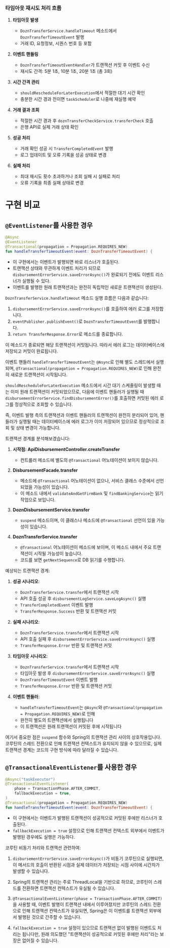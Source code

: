 ### 타임아웃 재시도 처리 흐름

1. **타임아웃 발생**
    - `DoznTransferService.handleTimeout` 메소드에서 `DoznTransferTimeoutEvent` 발행
    - 거래 ID, 요청정보, 시퀀스 번호 등 포함

2. **이벤트 핸들링**
    - `DoznTransferTimeoutEventHandler`가 트랜잭션 커밋 후 이벤트 수신
    - 재시도 간격: 5분 1초, 10분 1초, 20분 1초 (총 3회)

3. **시간 간격 관리**
    - `shouldRescheduleForLaterExecution`에서 적절한 대기 시간 확인
    - 충분한 시간 경과 전이면 `taskScheduler`로 나중에 재실행 예약

4. **거래 결과 조회**
    - 적절한 시간 경과 후 `doznTransferCheckService.transferCheck` 호출
    - 은행 API로 실제 거래 상태 확인

5. **성공 처리**
    - 거래 확인 성공 시 `TransferCompletedEvent` 발행
    - 로그 업데이트 및 오류 기록을 성공 상태로 변경

6. **실패 처리**
    - 최대 재시도 횟수 초과하거나 조회 실패 시 실패로 처리
    - 오류 기록을 최종 실패 상태로 변경

# 구현 비교

## `@EventListener`를 사용한 경우

```kotlin
@Async
@EventListener
@Transactional(propagation = Propagation.REQUIRES_NEW)
fun handleTransferTimeoutEvent(event: DoznTransferTimeoutEvent) {
```

- 이 구현에서는 이벤트가 발행되면 바로 리스너가 호출된다.
- 트랜잭션 상태와 무관하게 이벤트 처리가 되므로 `disbursementErrorService.saveErrorAsync()`가 완료되기 전에도 이벤트 리스너가 실행될 수
  있다.
- 이벤트를 발행한 원래 트랜잭션과는 완전히 독립적인 새로운 트랜잭션이 생성된다.

`DoznTransferService.handleTimeout` 메소드 실행 흐름은 다음과 같습니다:

1. `disbursementErrorService.saveErrorAsync()`를 호출하여 에러 로그를 저장합니다.
2. `eventPublisher.publishEvent()`로 `DoznTransferTimeoutEvent`를 발행합니다.
3. `return TransferResponse.Error`로 메소드를 종료합니다.

이 메소드가 종료되면 해당 트랜잭션이 커밋됩니다. 따라서 에러 로그는 데이터베이스에 저장되고 커밋이 완료됩니다.

이벤트 핸들러 `handleTransferTimeoutEvent`는 `@Async`로 인해 별도 스레드에서 실행되며,
`@Transactional(propagation = Propagation.REQUIRES_NEW)`로 인해 완전히 새로운 트랜잭션이 시작됩니다.

`shouldRescheduleForLaterExecution` 메소드에서 시간 대기 스케줄링이 발생할 때는 이미 원래 트랜잭션이 커밋되었으므로, 다음에 이벤트 핸들러가 실행될 때
`disbursementErrorService.findDisbursementError()`를 호출하면 커밋된 에러 로그를 정상적으로 조회할 수 있습니다.

즉, 이벤트 발행 측의 트랜잭션과 이벤트 핸들러의 트랜잭션이 완전히 분리되어 있어, 핸들러가 실행될 때는 데이터베이스에 에러 로그가 이미 저장되어 있으므로 정상적으로 조회 및 상태
변경이 가능합니다.

트랜잭션 경계를 분석해보겠습니다:

1. **시작점: ApiDisbursementController.createTransfer**
    - 컨트롤러 메소드에 별도의 `@Transactional` 어노테이션이 보이지 않습니다.

2. **DisbursementFacade.transfer**
    - 메소드에 `@Transactional` 어노테이션이 없으나, 서비스 클래스 수준에서 선언되었을 가능성이 있습니다.
    - 이 메소드 내에서 `validateAndGetFirmBank` 및 `findBankingService`는 읽기 작업으로 보입니다.

3. **DoznDisbursementService.transfer**
    - `suspend` 메소드이며, 이 클래스나 메소드에 `@Transactional` 선언이 있을 가능성이 있습니다.

4. **DoznTransferService.transfer**
    - `@Transactional` 어노테이션이 메소드에 보이며, 이 메소드 내에서 주요 트랜잭션이 시작될 가능성이 높습니다.
    - 코드를 보면 `getNextSequence`로 DB 읽기를 수행합니다.

예상되는 트랜잭션 경계:

1. **성공 시나리오**:
    - `DoznTransferService.transfer`에서 트랜잭션 시작
    - API 호출 성공 후 `disbursementLogService.saveLogAsync()` 실행
    - `TransferCompletedEvent` 이벤트 발행
    - `TransferResponse.Success` 반환 및 트랜잭션 커밋

2. **실패 시나리오**:
    - `DoznTransferService.transfer`에서 트랜잭션 시작
    - API 호출 실패 후 `disbursementErrorService.saveErrorAsync()` 실행
    - `TransferResponse.Error` 반환 및 트랜잭션 커밋

3. **타임아웃 시나리오**:
    - `DoznTransferService.transfer`에서 트랜잭션 시작
    - 타임아웃 발생 후 `disbursementErrorService.saveErrorAsync()` 실행
    - `DoznTransferTimeoutEvent` 이벤트 발행
    - `TransferResponse.Error` 반환 및 트랜잭션 커밋

4. **이벤트 핸들러**:
    - `handleTransferTimeoutEvent`는 `@Async`와
      `@Transactional(propagation = Propagation.REQUIRES_NEW)`로 인해
    - 완전히 별도의 트랜잭션에서 실행됩니다
    - 이 트랜잭션은 원래 트랜잭션이 커밋된 후에 시작됩니다

여기서 중요한 점은 `suspend` 함수와 Spring의 트랜잭션 관리 사이의 상호작용입니다. 코루틴의 스레드 전환으로 인해 트랜잭션 컨텍스트가 유지되지 않을 수 있으므로, 실제
트랜잭션 경계는 코드의 구현 방식에 따라 달라질 수 있습니다.

## `@TransactionalEventListener`를 사용한 경우

```kotlin
@Async("taskExecutor")
@TransactionalEventListener(
    phase = TransactionPhase.AFTER_COMMIT,
    fallbackExecution = true,
)
@Transactional(propagation = Propagation.REQUIRES_NEW)
fun handleTransferTimeoutEvent(event: DoznTransferTimeoutEvent) {
```

- 이 구현에서는 이벤트가 발행된 트랜잭션이 성공적으로 커밋된 후에만 리스너가 호출된다.
- `fallbackExecution = true` 설정으로 인해 트랜잭션 컨텍스트 외부에서 이벤트가 발행된 경우에도 실행은 가능하다.

코루틴 비동기 처리와 트랜잭션 관련하여:

1. `disbursementErrorService.saveErrorAsync()`가 비동기 코루틴으로 실행되면, 이 메서드의 호출이 반환된 시점과 실제 데이터가 저장되는 시점
   사이에 시간차가 발생할 수 있습니다.

2. Spring의 트랜잭션 관리는 주로 ThreadLocal을 기반으로 하므로, 코루틴이 스레드를 전환하면 트랜잭션 컨텍스트가 유실될 수 있습니다.

3. `@TransactionalEventListener(phase = TransactionPhase.AFTER_COMMIT)`을 사용할 때, 이벤트 발행이 트랜잭션 내에서
   이루어졌지만 코루틴의 스레드 전환으로 인해 트랜잭션 컨텍스트가 유실되면, Spring은 이 이벤트를 트랜잭션 외부에서 발행된 것으로 간주할 수 있습니다.

4. `fallbackExecution = true` 설정이 있으므로 트랜잭션 없이 발행된 이벤트도 처리는 됩니다만, 원래 의도했던 "트랜잭션이 성공적으로 커밋된 후에만 처리"라는
   보장은 없어질 수 있습니다.
